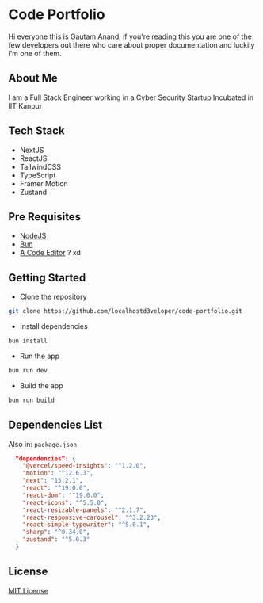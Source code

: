 # Code Portfolio

Hi everyone this is Gautam Anand, if you're reading this you are one of the few developers out there who care about proper documentation and luckily i'm one of them.

## About Me

I am a Full Stack Engineer working in a Cyber Security Startup Incubated in IIT Kanpur

## Tech Stack

- NextJS
- ReactJS
- TailwindCSS
- TypeScript
- Framer Motion
- Zustand

## Pre Requisites

- [NodeJS](https://nodejs.org/en/download/)
- [Bun](https://bun.sh/)
- [A Code Editor](https://code.visualstudio.com/) ? xd

## Getting Started

- Clone the repository

```bash
git clone https://github.com/localhostd3veloper/code-portfolio.git
```

- Install dependencies

```bash
bun install
```

- Run the app

```bash
bun run dev
```

- Build the app

```bash
bun run build
```

## Dependencies List

Also in: `package.json`

```json
  "dependencies": {
    "@vercel/speed-insights": "^1.2.0",
    "motion": "^12.6.3",
    "next": "15.2.1",
    "react": "^19.0.0",
    "react-dom": "^19.0.0",
    "react-icons": "^5.5.0",
    "react-resizable-panels": "^2.1.7",
    "react-responsive-carousel": "^3.2.23",
    "react-simple-typewriter": "^5.0.1",
    "sharp": "^0.34.0",
    "zustand": "^5.0.3"
  }
```

## License

[MIT License](https://github.com/localhostd3veloper/code-portfolio/blob/main/LICENSE)
